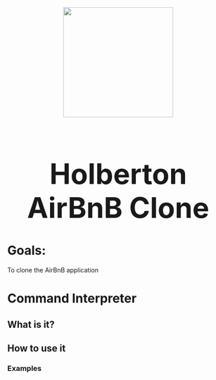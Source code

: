 <div align="center">
    <img src="https://s3.eu-west-3.amazonaws.com/hbtn.intranet/uploads/medias/2018/6/65f4a1dd9c51265f49d0.png?X-Amz-Algorithm=AWS4-HMAC-SHA256&X-Amz-Credential=AKIA4MYA5JM5DUTZGMZG%2F20230704%2Feu-west-3%2Fs3%2Faws4_request&X-Amz-Date=20230704T150732Z&X-Amz-Expires=86400&X-Amz-SignedHeaders=host&X-Amz-Signature=9f6adbf01c5e949c09a41252cbe636cfa8ddc44815f5d14aaf663f8e0b859fbf" height="250">
    <font size="+3"> <h1> Holberton AirBnB Clone </h1> </font>
</div>

<h1> Goals: </h1>
To clone the AirBnB application

<h1> Command Interpreter </h1>

<h2> What is it? </h2>


<h2> How to use it </h2>

<h3> Examples </h3>